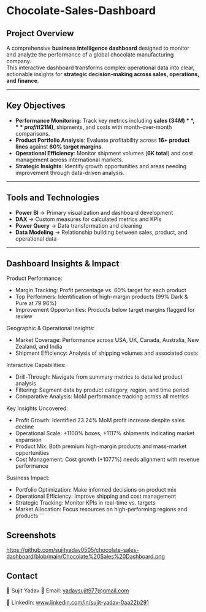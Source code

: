 # Chocolate-Sales-Dashboard

## Project Overview
A comprehensive **business intelligence dashboard** designed to monitor and analyze the performance of a global chocolate manufacturing company.  
This interactive dashboard transforms complex operational data into clear, actionable insights for **strategic decision-making across sales, operations, and finance**.

---

## Key Objectives
- **Performance Monitoring**: Track key metrics including **sales ($34M)**, **profit ($21M)**, shipments, and costs with month-over-month comparisons.  
- **Product Portfolio Analysis**: Evaluate profitability across **16+ product lines** against **60% target margins**.  
- **Operational Efficiency**: Monitor shipment volumes (**6K total**) and cost management across international markets.  
- **Strategic Insights**: Identify growth opportunities and areas needing improvement through data-driven analysis.  

---

## Tools and Technologies
- **Power BI** → Primary visualization and dashboard development  
- **DAX** → Custom measures for calculated metrics and KPIs  
- **Power Query** → Data transformation and cleaning  
- **Data Modeling** → Relationship building between sales, product, and operational data  

---

## Dashboard Insights & Impact


Product Performance:
- Margin Tracking: Profit percentage vs. 60% target for each product
- Top Performers: Identification of high-margin products (99% Dark & Pure at 79.96%)
- Improvement Opportunities: Products below target margins flagged for review

Geographic & Operational Insights:
- Market Coverage: Performance across USA, UK, Canada, Australia, New Zealand, and India
- Shipment Efficiency: Analysis of shipping volumes and associated costs

Interactive Capabilities:
- Drill-Through: Navigate from summary metrics to detailed product analysis
- Filtering: Segment data by product category, region, and time period
- Comparative Analysis: MoM performance tracking across all metrics

Key Insights Uncovered:
- Profit Growth: Identified 23.24% MoM profit increase despite sales decline
- Operational Scale: +1100% boxes, +1117% shipments indicating market expansion
- Product Mix: Both premium high-margin products and mass-market opportunities
- Cost Management: Cost growth (+1077%) needs alignment with revenue performance

Business Impact:
- Portfolio Optimization: Make informed decisions on product mix
- Operational Efficiency: Improve shipping and cost management
- Strategic Tracking: Monitor KPIs in real-time vs. targets
- Market Allocation: Focus resources on high-performing regions and products ```

## Screenshots
https://github.com/sujityadav0505/chocolate-sales-dashboard/blob/main/Chocolate%20Sales%20Dashboard.png
## Contact
👤 Sujit Yadav
📧 Email: yadavsujit977@gmail.com

🔗 LinkedIn: www.linkedin.com/in/sujit-yadav-0aa22b291


